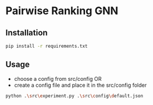 # Pairwise Ranking GNN

## Installation
```bash
pip install -r requirements.txt
```

## Usage
- choose a config from src/config OR
- create a config file and place it in the src/config folder
```bash
python .\src\experiment.py .\src\config\default.json
```